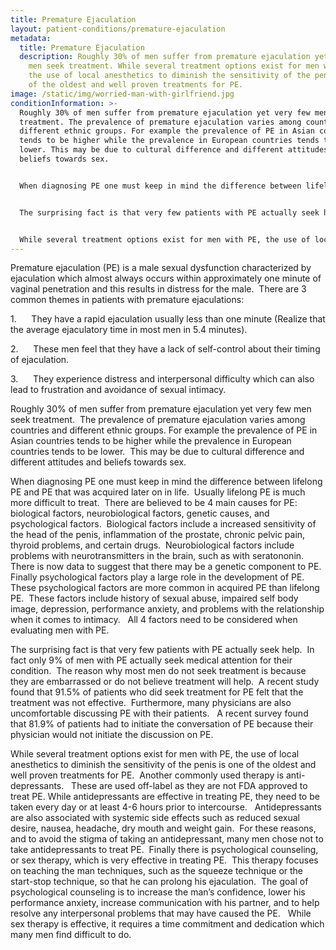 ```yaml
---
title: Premature Ejaculation
layout: patient-conditions/premature-ejaculation
metadata:
  title: Premature Ejaculation
  description: Roughly 30% of men suffer from premature ejaculation yet very few
    men seek treatment. While several treatment options exist for men with PE,
    the use of local anesthetics to diminish the sensitivity of the penis is one
    of the oldest and well proven treatments for PE.
image: /static/img/worried-man-with-girlfriend.jpg
conditionInformation: >-
  Roughly 30% of men suffer from premature ejaculation yet very few men seek
  treatment. The prevalence of premature ejaculation varies among countries and
  different ethnic groups. For example the prevalence of PE in Asian countries
  tends to be higher while the prevalence in European countries tends to be
  lower. This may be due to cultural difference and different attitudes and
  beliefs towards sex.


  When diagnosing PE one must keep in mind the difference between lifelong PE and PE that was acquired later on in life. Usually lifelong PE is much more difficult to treat. There are believed to be 4 main causes for PE: biological factors, neurobiological factors, genetic causes, and psychological factors. Biological factors include a increased sensitivity of the head of the penis, inflammation of the prostate, chronic pelvic pain, thyroid problems, and certain drugs. Neurobiological factors include problems with neurotransmitters in the brain, such as with seratonin. There is now data to suggest that there may be a genetic component to PE. Finally psychological factors play a large role in the development of PE. These psychological factors are more common in acquired PE than lifelong PE. These factors include history of sexual abuse, impaired self body image, depression, performance anxiety, and problems with the relationship when it comes to intimacy. All 4 factors need to be considered when evaluating men with PE.


  The surprising fact is that very few patients with PE actually seek help. In fact only 9% of men with PE actually seek medical attention for their condition. The reason why most men do not seek treatment is because they are embarrassed or do not believe treatment will help. A recent study found that 91.5% of patients who did seek treatment for PE felt that the treatment was not effective. Furthermore, many physicians are also uncomfortable discussing PE with their patients. A recent survey found that 81.9% of patients had to initiate the conversation of PE because their physician would not initiate the discussion on PE.


  While several treatment options exist for men with PE, the use of local anesthetics to diminish the sensitivity of the penis is one of the oldest and well proven treatments for PE. Another commonly used therapy is anti-depressants. These are used off-label as they are not FDA approved to treat PE. While antidepressants are effective in treating PE, they need to be taken every day or at least 4-6 hours prior to intercourse. Antidepressants are also associated with systemic side effects such as reduced sexual desire, nausea, headache, dry mouth and weight gain. For these reasons, and to avoid the stigma of taking an antidepressant, many men chose not to take antidepressants to treat PE. Finally there is psychological counseling, or sex therapy, which is very effective in treating PE. This therapy focuses on teaching the man techniques, such as the squeeze technique or the start-stop technique, so that he can prolong his ejaculation. The goal of psychological counseling is to increase the man’s confidence, lower his performance anxiety, increase communication with his partner, and to help resolve any interpersonal problems that may have caused the PE. While sex therapy is effective, it requires a time commitment and dedication which many men find difficult to do.
---
```

Premature ejaculation (PE) is a male sexual dysfunction characterized by ejaculation which almost always occurs within approximately one minute of vaginal penetration and this results in distress for the male.  There are 3 common themes in patients with premature ejaculations: 

1.      They have a rapid ejaculation usually less than one minute (Realize that the average ejaculatory time in most men in 5.4 minutes).

2.      These men feel that they have a lack of self-control about their timing of ejaculation.

3.      They experience distress and interpersonal difficulty which can also lead to frustration and avoidance of sexual intimacy.

Roughly 30% of men suffer from premature ejaculation yet very few men seek treatment.  The prevalence of premature ejaculation varies among countries and different ethnic groups. For example the prevalence of PE in Asian countries tends to be higher while the prevalence in European countries tends to be lower.  This may be due to cultural difference and different attitudes and beliefs towards sex.

When diagnosing PE one must keep in mind the difference between lifelong PE and PE that was acquired later on in life.  Usually lifelong PE is much more difficult to treat.  There are believed to be 4 main causes for PE: biological factors, neurobiological factors, genetic causes, and psychological factors.  Biological factors include a increased sensitivity of the head of the penis, inflammation of the prostate, chronic pelvic pain, thyroid problems, and certain drugs.  Neurobiological factors include problems with neurotransmitters in the brain, such as with seratononin.  There is now data to suggest that there may be a genetic component to PE.  Finally psychological factors play a large role in the development of PE.  These psychological factors are more common in acquired PE than lifelong PE.  These factors include history of sexual abuse, impaired self body image, depression, performance anxiety, and problems with the relationship when it comes to intimacy.   All 4 factors need to be considered when evaluating men with PE.

The surprising fact is that very few patients with PE actually seek help.  In fact only 9% of men with PE actually seek medical attention for their condition.  The reason why most men do not seek treatment is because they are embarrassed or do not believe treatment will help.  A recent study found that 91.5% of patients who did seek treatment for PE felt that the treatment was not effective.  Furthermore, many physicians are also uncomfortable discussing PE with their patients.   A recent survey found that 81.9% of patients had to initiate the conversation of PE because their physician would not initiate the discussion on PE.

While several treatment options exist for men with PE, the use of local anesthetics to diminish the sensitivity of the penis is one of the oldest and well proven treatments for PE.  Another commonly used therapy is anti-depressants.   These are used off-label as they are not FDA approved to treat PE. While antidepressants are effective in treating PE, they need to be taken every day or at least 4-6 hours prior to intercourse.   Antidepressants are also associated with systemic side effects such as reduced sexual desire, nausea, headache, dry mouth and weight gain.  For these reasons, and to avoid the stigma of taking an antidepressant, many men chose not to take antidepressants to treat PE.  Finally there is psychological counseling, or sex therapy, which is very effective in treating PE.  This therapy focuses on teaching the man techniques, such as the squeeze technique or the start-stop technique, so that he can prolong his ejaculation.  The goal of psychological counseling is to increase the man’s confidence, lower his performance anxiety, increase communication with his partner, and to help resolve any interpersonal problems that may have caused the PE.   While sex therapy is effective, it requires a time commitment and dedication which many men find difficult to do.